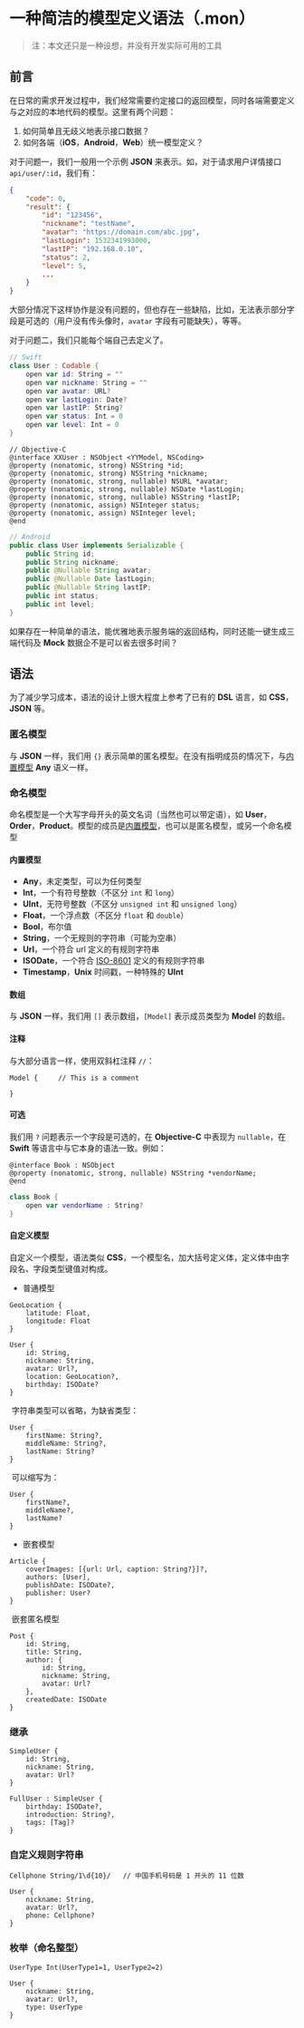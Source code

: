# 一种简洁的模型定义语法（.mon）

> 注：本文还只是一种设想，并没有开发实际可用的工具

## 前言

在日常的需求开发过程中，我们经常需要约定接口的返回模型，同时各端需要定义与之对应的本地代码的模型。这里有两个问题：

1. 如何简单且无歧义地表示接口数据？
2. 如何各端（**iOS**，**Android**，**Web**）统一模型定义？

对于问题一，我们一般用一个示例 **JSON** 来表示。如，对于请求用户详情接口 `api/user/:id`，我们有：

```json
{
    "code": 0,
    "result": {
        "id": "123456",
        "nickname": "testName",
        "avatar": "https://domain.com/abc.jpg",
        "lastLogin": 1532341993000,
        "lastIP": "192.168.0.10",
        "status": 2,
        "level": 5,
        ...
    }
}
```

大部分情况下这样协作是没有问题的，但也存在一些缺陷，比如，无法表示部分字段是可选的（用户没有传头像时，`avatar` 字段有可能缺失），等等。

对于问题二，我们只能每个端自己去定义了。

```swift
// Swift
class User : Codable {
    open var id: String = ""
    open var nickname: String = ""
    open var avatar: URL?
    open var lastLogin: Date?
    open var lastIP: String?
    open var status: Int = 0
    open var level: Int = 0
}
```

```objc
// Objective-C
@interface XXUser : NSObject <YYModel, NSCoding>
@property (nonatomic, strong) NSString *id;
@property (nonatomic, strong) NSString *nickname;
@property (nonatomic, strong, nullable) NSURL *avatar;
@property (nonatomic, strong, nullable) NSDate *lastLogin;
@property (nonatomic, strong, nullable) NSString *lastIP;
@property (nonatomic, assign) NSInteger status;
@property (nonatomic, assign) NSInteger level;
@end
```

```java
// Android
public class User implements Serializable {
    public String id;
    public String nickname;
    public @Nullable String avatar;
    public @Nullable Date lastLogin;
    public @Nullable String lastIP;
    public int status;
    public int level;
}
```

如果存在一种简单的语法，能优雅地表示服务端的返回结构，同时还能一键生成三端代码及 **Mock** 数据企不是可以省去很多时间？

## 语法

为了减少学习成本，语法的设计上很大程度上参考了已有的 **DSL** 语言，如 **CSS**，**JSON** 等。

### 匿名模型

与 **JSON** 一样，我们用 `{}` 表示简单的匿名模型。在没有指明成员的情况下，与[内置模型](#内置模型) **Any** 语义一样。

### 命名模型

命名模型是一个大写字母开头的英文名词（当然也可以带定语），如 **User**，**Order**，**Product**。模型的成员是[内置模型](#内置模型)，也可以是匿名模型，或另一个命名模型

#### 内置模型

- **Any**，未定类型，可以为任何类型
- **Int**，一个有符号整数（不区分 `int` 和 `long`）
- **UInt**，无符号整数（不区分 `unsigned int` 和 `unsigned long`）
- **Float**，一个浮点数（不区分 `float` 和 `double`）
- **Bool**，布尔值
- **String**，一个无规则的字符串（可能为空串）
- **Url**，一个符合 url 定义的有规则字符串
- **ISODate**，一个符合 [ISO-8601](https://en.wikipedia.org/wiki/ISO_8601) 定义的有规则字符串
- **Timestamp**，**Unix** 时间戳，一种特殊的 **UInt**

#### 数组

与 **JSON** 一样，我们用 `[]` 表示数组，`[Model]` 表示成员类型为 **Model** 的数组。

#### 注释

与大部分语言一样，使用双斜杠注释 `//`：

```
Model {		// This is a comment
    
}
```

#### 可选

我们用 `?` 问题表示一个字段是可选的，在 **Objective-C** 中表现为 `nullable`，在 **Swift** 等语言中与它本身的语法一致。例如：

```objc
@interface Book : NSObject
@property (nonatomic, strong, nullable) NSString *vendorName;
@end
```

```swift
class Book {
	open var vendorName : String?
}
```

#### 自定义模型

自定义一个模型，语法类似 **CSS**，一个模型名，加大括号定义体，定义体中由字段名、字段类型键值对构成。

* 普通模型

```
GeoLocation {
    latitude: Float,
    longitude: Float
}
```

```
User {
	id: String,
    nickname: String,
    avatar: Url?,
    location: GeoLocation?,
    birthday: ISODate?
}
```

​		字符串类型可以省略，为缺省类型：

```
User {
    firstName: String?,
    middleName: String?,
    lastName: String?
}
```

​		可以缩写为：

```
User {
    firstName?,
    middleName?,
    lastName?
}
```

* 嵌套模型

```
Article {
    coverImages: [{url: Url, caption: String?}]?,
    authors: [User],
    publishDate: ISODate?,
    publisher: User?
}
```

​		嵌套匿名模型

```
Post {
    id: String,
    title: String,
    author: {
        id: String,
        nickname: String,
        avatar: Url?
    },
    createdDate: ISODate
}
```

### 继承

```
SimpleUser {
    id: String,
    nickname: String,
    avatar: Url?
}

FullUser : SimpleUser {
    birthday: ISODate?,
    introduction: String?,
    tags: [Tag]?
}
```



### 自定义规则字符串

```
Cellphone String/1\d{10}/   // 中国手机号码是 1 开头的 11 位数

User {
    nickname: String,
    avatar: Url?,
    phone: Cellphone?
}
```

### 枚举（命名整型）

```
UserType Int(UserType1=1, UserType2=2)

User {
    nickname: String,
    avatar: Url?,
    type: UserType
}
```



